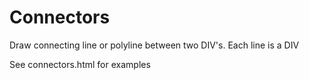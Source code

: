 # Connectors
Draw connecting line or polyline between two DIV's. Each line is a DIV

See connectors.html for examples
